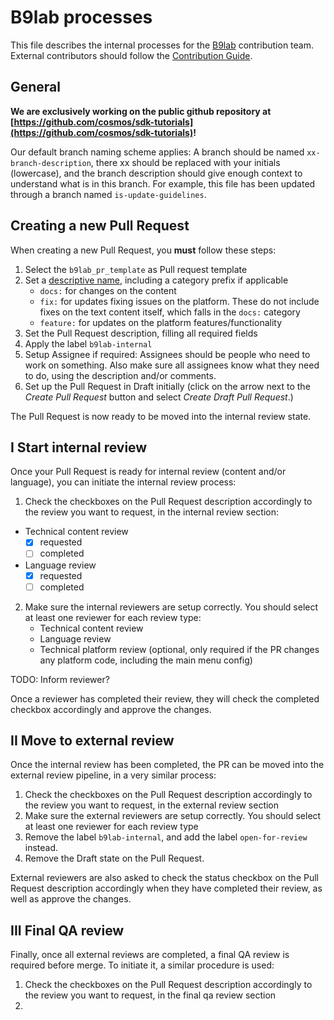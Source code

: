 # B9lab processes

This file describes the internal processes for the [B9lab](https://b9lab.com) contribution team. External contributors should follow the [Contribution Guide](../CONTRIBUTING.md).

## General

**We are exclusively working on the public github repository at [https://github.com/cosmos/sdk-tutorials](https://github.com/cosmos/sdk-tutorials)!**

Our default branch naming scheme applies: A branch should be named `xx-branch-description`, there xx should be replaced with your initials (lowercase), and the branch description should give enough context to understand what is in this branch. For example, this file has been updated through a branch named `is-update-guidelines`.

## Creating a new Pull Request

When creating a new Pull Request, you **must** follow these steps:

1. Select the `b9lab_pr_template` as Pull request template
2. Set a [descriptive name](https://cbea.ms/git-commit/), including a category prefix if applicable
   * `docs:` for changes on the content
   * `fix:` for updates fixing issues on the platform. These do not include fixes on the text content itself, which falls in the `docs:` category
   * `feature:` for updates on the platform features/functionality
3. Set the Pull Request description, filling all required fields
4. Apply the label `b9lab-internal`
5. Setup Assignee if required: Assignees should be people who need to work on something. Also make sure all assignees know what they need to do, using the description and/or comments.
6. Set up the Pull Request in Draft initially (click on the arrow next to the _Create Pull Request_ button and select _Create Draft Pull Request_.)


The Pull Request is now ready to be moved into the internal review state.

## I Start internal review

Once your Pull Request is ready for internal review (content and/or language), you can initiate the internal review process:

1. Check the checkboxes on the Pull Request description accordingly to the review you want to request, in the internal review section:

- Technical content review
  - [x] requested
  - [ ] completed
- Language review
  - [x] requested
  - [ ] completed

2. Make sure the internal reviewers are setup correctly. You should select at least one reviewer for each review type:
   * Technical content review
   * Language review
   * Technical platform review (optional, only required if the PR changes any platform code, including the main menu config)

TODO: Inform reviewer?

Once a reviewer has completed their review, they will check the completed checkbox accordingly and approve the changes.


## II Move to external review

Once the internal review has been completed, the PR can be moved into the external review pipeline, in a very similar process:

1. Check the checkboxes on the Pull Request description accordingly to the review you want to request, in the external review section
2. Make sure the external reviewers are setup correctly. You should select at least one reviewer for each review type
3. Remove the label `b9lab-internal`, and add the label `open-for-review` instead.
4. Remove the Draft state on the Pull Request.

External reviewers are also asked to check the status checkbox on the Pull Request description accordingly when they have completed their review, as well as approve the changes.

## III Final QA review

Finally, once all external reviews are completed, a final QA review is required before merge. To initiate it, a similar procedure is used:

1. Check the checkboxes on the Pull Request description accordingly to the review you want to request, in the final qa review section
2.

